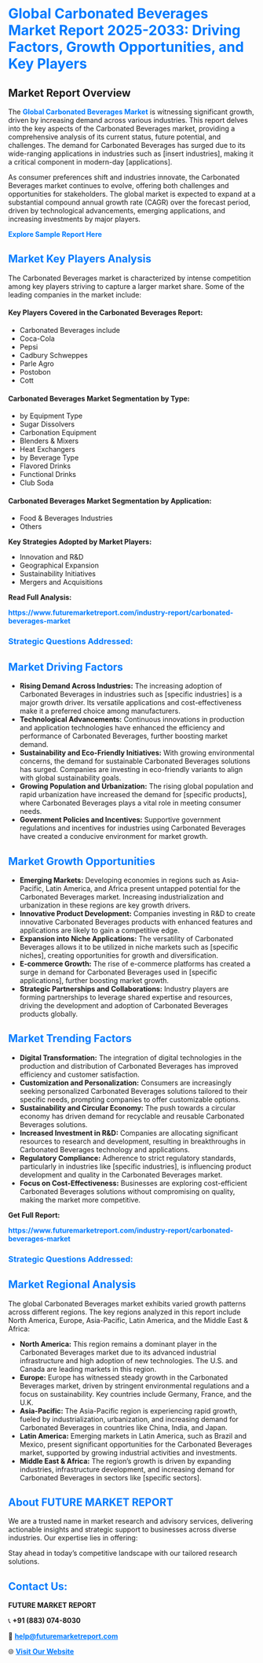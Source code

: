 <h1 style="color: #007BFF;">Global Carbonated Beverages Market Report 2025-2033: Driving Factors, Growth Opportunities, and Key Players</h1>

<section id="overview">
<h2>Market Report Overview</h2>
<p>The <a href="https://www.futuremarketreport.com/industry-report/carbonated-beverages-market" style="color: #007BFF; text-decoration: none;"><strong>Global Carbonated Beverages Market</strong></a> is witnessing significant growth, driven by increasing demand across various industries. This report delves into the key aspects of the Carbonated Beverages market, providing a comprehensive analysis of its current status, future potential, and challenges. The demand for Carbonated Beverages has surged due to its wide-ranging applications in industries such as [insert industries], making it a critical component in modern-day [applications].</p>
<p>As consumer preferences shift and industries innovate, the Carbonated Beverages market continues to evolve, offering both challenges and opportunities for stakeholders. The global market is expected to expand at a substantial compound annual growth rate (CAGR) over the forecast period, driven by technological advancements, emerging applications, and increasing investments by major players.</p>
</section>

<section id="overview">
<p><a href="https://www.futuremarketreport.com/request-sample/reportId=97641" style="color: #007BFF; text-decoration: none;"><strong>Explore Sample Report Here</strong></a></p>
</section>

<section id="key-players">
<h2 style="color: #007BFF;">Market Key Players Analysis</h2>
<p>The Carbonated Beverages market is characterized by intense competition among key players striving to capture a larger market share. Some of the leading companies in the market include:</p>
<h4>Key Players Covered in the Carbonated Beverages Report:</h4>
<ul><li>Carbonated Beverages include</li><li>Coca-Cola</li><li>Pepsi</li><li>Cadbury Schweppes</li><li>Parle Agro</li><li>Postobon</li><li>Cott</li></ul>
<h4>Carbonated Beverages Market Segmentation by Type:</h4>
<ul><li>by Equipment Type</li><li>Sugar Dissolvers</li><li>Carbonation Equipment</li><li>Blenders &amp; Mixers</li><li>Heat Exchangers</li><li>by Beverage Type</li><li>Flavored Drinks</li><li>Functional Drinks</li><li>Club Soda</li></ul>

<h4>Carbonated Beverages Market Segmentation by Application:</h4>
<ul><li>Food &amp; Beverages Industries</li><li>Others</li></ul>
<p><strong>Key Strategies Adopted by Market Players:</strong></p>
<ul>
<li>Innovation and R&D</li>
<li>Geographical Expansion</li>
<li>Sustainability Initiatives</li>
<li>Mergers and Acquisitions</li>
</ul>
</section>

<section>
<p><strong>Read Full Analysis: </strong></p><a href="https://www.futuremarketreport.com/industry-report/carbonated-beverages-market" style="color: #007BFF; text-decoration: none;"><strong>https://www.futuremarketreport.com/industry-report/carbonated-beverages-market</strong></a>
<h3 style="color: #007BFF;">Strategic Questions Addressed:</h3>
</section>

<section id="driving-factors">
<h2 style="color: #007BFF;">Market Driving Factors</h2>
<ul>
<li><strong>Rising Demand Across Industries:</strong> The increasing adoption of Carbonated Beverages in industries such as [specific industries] is a major growth driver. Its versatile applications and cost-effectiveness make it a preferred choice among manufacturers.</li>
<li><strong>Technological Advancements:</strong> Continuous innovations in production and application technologies have enhanced the efficiency and performance of Carbonated Beverages, further boosting market demand.</li>
<li><strong>Sustainability and Eco-Friendly Initiatives:</strong> With growing environmental concerns, the demand for sustainable Carbonated Beverages solutions has surged. Companies are investing in eco-friendly variants to align with global sustainability goals.</li>
<li><strong>Growing Population and Urbanization:</strong> The rising global population and rapid urbanization have increased the demand for [specific products], where Carbonated Beverages plays a vital role in meeting consumer needs.</li>
<li><strong>Government Policies and Incentives:</strong> Supportive government regulations and incentives for industries using Carbonated Beverages have created a conducive environment for market growth.</li>
</ul>
</section>

<section id="growth-opportunities">
<h2 style="color: #007BFF;">Market Growth Opportunities</h2>
<ul>
<li><strong>Emerging Markets:</strong> Developing economies in regions such as Asia-Pacific, Latin America, and Africa present untapped potential for the Carbonated Beverages market. Increasing industrialization and urbanization in these regions are key growth drivers.</li>
<li><strong>Innovative Product Development:</strong> Companies investing in R&D to create innovative Carbonated Beverages products with enhanced features and applications are likely to gain a competitive edge.</li>
<li><strong>Expansion into Niche Applications:</strong> The versatility of Carbonated Beverages allows it to be utilized in niche markets such as [specific niches], creating opportunities for growth and diversification.</li>
<li><strong>E-commerce Growth:</strong> The rise of e-commerce platforms has created a surge in demand for Carbonated Beverages used in [specific applications], further boosting market growth.</li>
<li><strong>Strategic Partnerships and Collaborations:</strong> Industry players are forming partnerships to leverage shared expertise and resources, driving the development and adoption of Carbonated Beverages products globally.</li>
</ul>
</section>

<section id="trending-factors">
<h2 style="color: #007BFF;">Market Trending Factors</h2>
<ul>
<li><strong>Digital Transformation:</strong> The integration of digital technologies in the production and distribution of Carbonated Beverages has improved efficiency and customer satisfaction.</li>
<li><strong>Customization and Personalization:</strong> Consumers are increasingly seeking personalized Carbonated Beverages solutions tailored to their specific needs, prompting companies to offer customizable options.</li>
<li><strong>Sustainability and Circular Economy:</strong> The push towards a circular economy has driven demand for recyclable and reusable Carbonated Beverages solutions.</li>
<li><strong>Increased Investment in R&D:</strong> Companies are allocating significant resources to research and development, resulting in breakthroughs in Carbonated Beverages technology and applications.</li>
<li><strong>Regulatory Compliance:</strong> Adherence to strict regulatory standards, particularly in industries like [specific industries], is influencing product development and quality in the Carbonated Beverages market.</li>
<li><strong>Focus on Cost-Effectiveness:</strong> Businesses are exploring cost-efficient Carbonated Beverages solutions without compromising on quality, making the market more competitive.</li>
</ul>
</section>

<section>
<p><strong>Get Full Report: </strong></p><a href="https://www.futuremarketreport.com/industry-report/carbonated-beverages-market" style="color: #007BFF; text-decoration: none;"><strong>https://www.futuremarketreport.com/industry-report/carbonated-beverages-market</strong></a>
<h3 style="color: #007BFF;">Strategic Questions Addressed:</h3>
</section>


<section id="regional-analysis">
<h2 style="color: #007BFF;">Market Regional Analysis</h2>
<p>The global Carbonated Beverages market exhibits varied growth patterns across different regions. The key regions analyzed in this report include North America, Europe, Asia-Pacific, Latin America, and the Middle East & Africa:</p>
<ul>
<li><strong>North America:</strong> This region remains a dominant player in the Carbonated Beverages market due to its advanced industrial infrastructure and high adoption of new technologies. The U.S. and Canada are leading markets in this region.</li>
<li><strong>Europe:</strong> Europe has witnessed steady growth in the Carbonated Beverages market, driven by stringent environmental regulations and a focus on sustainability. Key countries include Germany, France, and the U.K.</li>
<li><strong>Asia-Pacific:</strong> The Asia-Pacific region is experiencing rapid growth, fueled by industrialization, urbanization, and increasing demand for Carbonated Beverages in countries like China, India, and Japan.</li>
<li><strong>Latin America:</strong> Emerging markets in Latin America, such as Brazil and Mexico, present significant opportunities for the Carbonated Beverages market, supported by growing industrial activities and investments.</li>
<li><strong>Middle East & Africa:</strong> The region’s growth is driven by expanding industries, infrastructure development, and increasing demand for Carbonated Beverages in sectors like [specific sectors].</li>
</ul>
</section>

<footer>
<h2 style="color: #007BFF;">About FUTURE MARKET REPORT</h2>
<p>We are a trusted name in market research and advisory services, delivering actionable insights and strategic support to businesses across diverse industries. Our expertise lies in offering:</p>

<p>Stay ahead in today’s competitive landscape with our tailored research solutions.</p>

<h2 style="color: #007BFF;">Contact Us:</h2>
<p><strong>FUTURE MARKET REPORT</strong></p>
<p>📞 <strong>+91 (883) 074-8030</strong></p>
<p>📧 <strong><a href="mailto:help@futuremarketreport.com" style="color: #007BFF;">help@futuremarketreport.com</a></strong></p>
<p>🌐 <strong><a href="https://www.futuremarketreport.com/" style="color: #007BFF;">Visit Our Website</a></strong></p>
</footer>